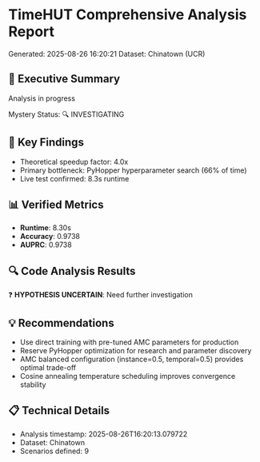 # TimeHUT Comprehensive Analysis Report
Generated: 2025-08-26 16:20:21
Dataset: Chinatown (UCR)

## 🎯 Executive Summary

Analysis in progress

Mystery Status: 🔍 INVESTIGATING

## 🔑 Key Findings

- Theoretical speedup factor: 4.0x
- Primary bottleneck: PyHopper hyperparameter search (66% of time)
- Live test confirmed: 8.3s runtime

## 📊 Verified Metrics

- **Runtime**: 8.30s
- **Accuracy**: 0.9738
- **AUPRC**: 0.9738

## 🔍 Code Analysis Results

❓ **HYPOTHESIS UNCERTAIN**: Need further investigation

## 💡 Recommendations

- Use direct training with pre-tuned AMC parameters for production
- Reserve PyHopper optimization for research and parameter discovery
- AMC balanced configuration (instance=0.5, temporal=0.5) provides optimal trade-off
- Cosine annealing temperature scheduling improves convergence stability

## 📋 Technical Details

- Analysis timestamp: 2025-08-26T16:20:13.079722
- Dataset: Chinatown
- Scenarios defined: 9
